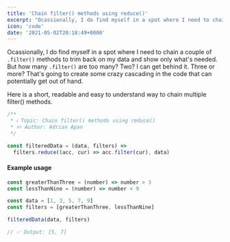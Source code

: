 ```yaml
---
title: 'Chain filter() methods using reduce()'
excerpt: "Ocassionally, I do find myself in a spot where I need to chain a couple of `.filter()` methods to trim back on my data and show only what's needed. But how many `.filter()` are too many? Here is a short, readable and easy to understand way to chain multiple filter() methods."
icon: 'code'
date: '2021-05-02T20:18:49+0000'
---
```


Ocassionally, I do find myself in a spot where I need to chain a couple of `.filter()` methods to trim back on my data and show only what's needed. But how many `.filter()` are too many? Two? I can get behind it. Three or more? That's going to create some crazy cascading in the code that can potentially get out of hand.

Here is a short, readable and easy to understand way to chain multiple filter() methods.

```js
/**
 * ℹ️ Topic: Chain filter() methods using reduce()
 * ✏️ Author: Adrian Apan
 */

const filteredData = (data, filters) =>
  filters.reduce((acc, cur) => acc.filter(cur), data)
```

#### Example usage

```js
const greaterThanThree = (number) => number > 3
const lessThanNine = (number) => number < 9

const data = [1, 3, 5, 7, 9]
const filters = [greaterThanThree, lessThanNine]

filteredData(data, filters)

// ✅ Output: [5, 7]
```
